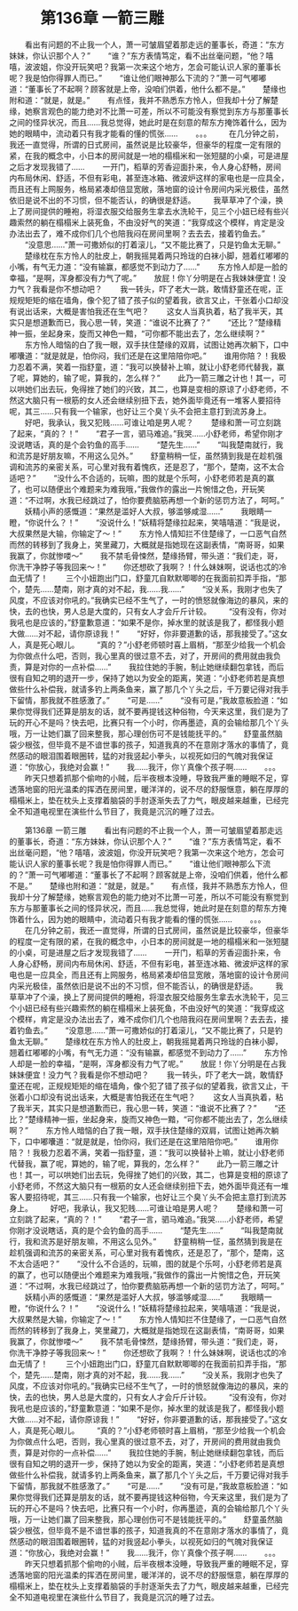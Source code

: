 # 　　第136章 一箭三雕
　　看出有问题的不止我一个人，萧一可皱眉望着那走远的董事长，奇道：“东方妹妹，你认识那个人？”
　　“谁？”东方表情笃定，看不出丝毫问题，“他？嘻嘻，波波姐，你没开玩笑吧？我第一次来这个地方，怎会可能认识人家的董事长呢？我是怕你得罪人而已。”
　　“谁让他们眼神那么下流的？”萧一可气嘟嘟道：“董事长了不起啊？顾客就是上帝，没咱们供着，他什么都不是。”
　　楚缘也附和道：“就是，就是。”
　　有点怪，我并不熟悉东方怜人，但我却十分了解楚缘，她察言观色的能力绝对不比萧一可差，所以不可能没有察觉到东方与那董事长之间的怪异状况，而且……我总觉得，她此时是在刻意的帮东方掩饰着什么，因为她的眼睛中，流动着只有我才能看的懂的慌张……
　　。。。
　　在几分钟之前，我还一直觉得，所谓的日式房间，虽然说是比较豪华，但豪华的程度一定有限的紧，在我的概念中，小日本的房间就是一地的榻榻米和一张短腿的小桌，可是进屋之后才发现我错了……
　　一开门，稻草的芳香迎面扑来，令人身心舒畅，房间内布局休闲、舒适，不但有彩电，甚至连冰箱、微波炉这样的家电也是一应具全，而且还有上网服务，格局紧凑却倍显宽敞，落地窗的设计令房间内采光极佳，虽然依旧是说不出的不习惯，但不能否认，的确很是舒适。
　　我草草冲了个澡，换上了房间提供的睡袍，将湿衣服交给服务生拿去水洗轮干，见三个小妞已经有些兴趣索然的躺在榻榻米上装死鱼，不由没好气的笑道：“我穿成这个模样，肯定是没办法出去了，难不成你们几个也陪我闷在房间里啊？去去去，接着钓鱼去。”
　　“没意思……”萧一可撒娇似的打着滚儿，“又不能比赛了，只是钓鱼太无聊。”
　　楚缘枕在东方怜人的肚皮上，朝我摇晃着两只玲珑的白袜小脚，翘着红嘟嘟的小嘴，有气无力道：“没有输赢，都感觉不到动力了……”
　　东方怜人却是一脸的幸福，“是啊，浑身都没有力气了呢。”
　　放屁！你丫分明是在占我妹妹便宜！没力气？我看是你不想动吧？
　　我一转头，吓了老大一跳，敢情舒童还在呢，正规规矩矩的缩在墙角，像个犯了错了孩子似的望着我，欲言又止，干张着小口却没有说出话来，大概是害怕我还在生气吧？
　　这女人当真执着，粘了我半天，其实只是想道歉而已，我心思一转，笑道：“谁说不比赛了？”
　　“还比？”楚缘精神一振，坐起身来，旋而又神色一黯，“可你都不能出去了，怎么继续啊？”
　　东方怜人暗恼的白了我一眼，双手扶住楚缘的双肩，试图让她再次躺下，口中嘟囔道：“就是就是，怕你闷，我们还是在这里陪陪你吧。”
　　谁用你陪？！我极力忍着不满，笑着一指舒童，道：“我可以换替补上嘛，就让小舒老师代替我，赢了呢，算她的，输了呢，算我的，怎么样？”
　　此乃一箭三雕之计也！其一，可以哄她们出去玩，免得挫了她们的兴致，其二，也算是变相的原谅了小舒老师，不然这大脑只有一根筋的女人还会继续别扭下去，她外面毕竟还有一堆客人要招待呢，其三……只有我一个输家，也好让三个臭丫头不会把主意打到流苏身上。
　　好吧，我承认，我又犯贱……可谁让咱是男人呢？
　　楚缘和萧一可立刻跳了起来，“真的？！”
　　“君子一言，驷马难追。”我哭……小舒老师，希望你刚才没说瞎话，真的是个会钓鱼的高手……
　　“楚先生……”
　　“叫我楚南就行，我和流苏是好朋友嘛，不用这么见外。”
　　舒童稍稍一怔，虽然猜到我是在趁机强调和流苏的亲密关系，可心里对我有着愧疚，还是忍了，“那个，楚南，这不太合适吧？”
　　“没什么不合适的，玩嘛，图的就是个乐呵，小舒老师若是真的赢了，也可以随便出个难题来为难我哦，”我做作的露出一片惋惜之色，开玩笑道：“不过啊，水我已经跳过了，怕你要费脑筋再想一个新的惩罚方法了，呵呵。”
　　妖精小声的感慨道：“果然是滥好人大叔，够滥够咸湿……”
　　我眼睛一瞪，“你说什么？！”
　　“没说什么！”妖精将楚缘拉起来，笑嘻嘻道：“我是说，大叔果然是大输，你输定了～！”
　　东方怜人情知拦不住楚缘了，一口恶气自然而然的转移到了我身上，笑里藏刀，大概就是指她现在这副表情，“南哥哥，如果我赢了，你就惨喽～”
　　我不禁毛骨悚然，楚缘扬臂，带头道：“我们走，哥，你洗干净脖子等我回来～！”
　　你还想砍了我啊？！什么妹妹啊，说话也忒的冷血无情了！
　　三个小妞跑出门口，舒童兀自默默唧唧的在我面前扣弄手指，“那个，楚先……楚南，刚才真的对不起，我……我……”
　　“没关系，我刚才也失了风度，不应该对你吼的。”我确实已经不生气了，一时的愤怒就像海边的暴风，来的快，去的也快，男人总是大度的，只有女人才会斤斤计较。
　　“没有没有，你对我吼也是应该的，”舒童歉意道：“如果不是你，掉水里的就该是我了，都怪我小题大做……对不起，请你原谅我！”
　　“好好，你非要道歉的话，那我接受了。”这女人，真是死心眼儿。
　　“真的？”小舒老师顿时喜上眉梢，“那至少给我一个机会为你做点什么吧，否则，我心里真的很过意不去，对了，开房间的费用就由我负责，算是对你的一点补偿……”
　　我拉住她的手腕，制止她继续翻包拿钱，而后很有自知之明的退开一步，保持了她以为安全的距离，笑道：“小舒老师若是真想做些什么补偿我，就请多钓上两条鱼来，赢了那几个丫头之后，千万要记得对我手下留情，那我就不胜感激了。”
　　“可是……”
　　“没有可是，”我故意板脸道：“如果你觉得我们还算是朋友的话，就不要再提钱这种俗物，今天来这里，我们是为了玩的开心不是吗？快去吧，比赛只有一个小时，你再墨迹，真的会输给那几个丫头哦，万一让她们赢了回来整我，那心理创伤可不是钱能抚平的。”
　　舒童虽然脑袋少根弦，但毕竟不是不谙世事的孩子，知道我真的不在意刚才落水的事情了，竟然感动的眼泪围着眼圈转，猛的对我竖起小拳头，以视死如归的气魄对我保证道：“你放心，我绝对会赢！”
　　我……我汗，你丫真像个孩子啊……
　　。。。
　　昨天只想着抓那个偷吻的小贼，后半夜根本没睡，导致我严重的睡眠不足，穿透落地窗的阳光温柔的挥洒在房间里，暖洋洋的，说不尽的舒服惬意，躺在厚厚的榻榻米上，垫在枕头上支撑着脑袋的手肘逐渐失去了力气，眼皮越来越重，已经完全不知道电视里在演些什么节目了，我竟是沉沉的睡了过去。

　　第136章 一箭三雕
　　看出有问题的不止我一个人，萧一可皱眉望着那走远的董事长，奇道：“东方妹妹，你认识那个人？”
　　“谁？”东方表情笃定，看不出丝毫问题，“他？嘻嘻，波波姐，你没开玩笑吧？我第一次来这个地方，怎会可能认识人家的董事长呢？我是怕你得罪人而已。”
　　“谁让他们眼神那么下流的？”萧一可气嘟嘟道：“董事长了不起啊？顾客就是上帝，没咱们供着，他什么都不是。”
　　楚缘也附和道：“就是，就是。”
　　有点怪，我并不熟悉东方怜人，但我却十分了解楚缘，她察言观色的能力绝对不比萧一可差，所以不可能没有察觉到东方与那董事长之间的怪异状况，而且……我总觉得，她此时是在刻意的帮东方掩饰着什么，因为她的眼睛中，流动着只有我才能看的懂的慌张……
　　。。。
　　在几分钟之前，我还一直觉得，所谓的日式房间，虽然说是比较豪华，但豪华的程度一定有限的紧，在我的概念中，小日本的房间就是一地的榻榻米和一张短腿的小桌，可是进屋之后才发现我错了……
　　一开门，稻草的芳香迎面扑来，令人身心舒畅，房间内布局休闲、舒适，不但有彩电，甚至连冰箱、微波炉这样的家电也是一应具全，而且还有上网服务，格局紧凑却倍显宽敞，落地窗的设计令房间内采光极佳，虽然依旧是说不出的不习惯，但不能否认，的确很是舒适。
　　我草草冲了个澡，换上了房间提供的睡袍，将湿衣服交给服务生拿去水洗轮干，见三个小妞已经有些兴趣索然的躺在榻榻米上装死鱼，不由没好气的笑道：“我穿成这个模样，肯定是没办法出去了，难不成你们几个也陪我闷在房间里啊？去去去，接着钓鱼去。”
　　“没意思……”萧一可撒娇似的打着滚儿，“又不能比赛了，只是钓鱼太无聊。”
　　楚缘枕在东方怜人的肚皮上，朝我摇晃着两只玲珑的白袜小脚，翘着红嘟嘟的小嘴，有气无力道：“没有输赢，都感觉不到动力了……”
　　东方怜人却是一脸的幸福，“是啊，浑身都没有力气了呢。”
　　放屁！你丫分明是在占我妹妹便宜！没力气？我看是你不想动吧？
　　我一转头，吓了老大一跳，敢情舒童还在呢，正规规矩矩的缩在墙角，像个犯了错了孩子似的望着我，欲言又止，干张着小口却没有说出话来，大概是害怕我还在生气吧？
　　这女人当真执着，粘了我半天，其实只是想道歉而已，我心思一转，笑道：“谁说不比赛了？”
　　“还比？”楚缘精神一振，坐起身来，旋而又神色一黯，“可你都不能出去了，怎么继续啊？”
　　东方怜人暗恼的白了我一眼，双手扶住楚缘的双肩，试图让她再次躺下，口中嘟囔道：“就是就是，怕你闷，我们还是在这里陪陪你吧。”
　　谁用你陪？！我极力忍着不满，笑着一指舒童，道：“我可以换替补上嘛，就让小舒老师代替我，赢了呢，算她的，输了呢，算我的，怎么样？”
　　此乃一箭三雕之计也！其一，可以哄她们出去玩，免得挫了她们的兴致，其二，也算是变相的原谅了小舒老师，不然这大脑只有一根筋的女人还会继续别扭下去，她外面毕竟还有一堆客人要招待呢，其三……只有我一个输家，也好让三个臭丫头不会把主意打到流苏身上。
　　好吧，我承认，我又犯贱……可谁让咱是男人呢？
　　楚缘和萧一可立刻跳了起来，“真的？！”
　　“君子一言，驷马难追。”我哭……小舒老师，希望你刚才没说瞎话，真的是个会钓鱼的高手……
　　“楚先生……”
　　“叫我楚南就行，我和流苏是好朋友嘛，不用这么见外。”
　　舒童稍稍一怔，虽然猜到我是在趁机强调和流苏的亲密关系，可心里对我有着愧疚，还是忍了，“那个，楚南，这不太合适吧？”
　　“没什么不合适的，玩嘛，图的就是个乐呵，小舒老师若是真的赢了，也可以随便出个难题来为难我哦，”我做作的露出一片惋惜之色，开玩笑道：“不过啊，水我已经跳过了，怕你要费脑筋再想一个新的惩罚方法了，呵呵。”
　　妖精小声的感慨道：“果然是滥好人大叔，够滥够咸湿……”
　　我眼睛一瞪，“你说什么？！”
　　“没说什么！”妖精将楚缘拉起来，笑嘻嘻道：“我是说，大叔果然是大输，你输定了～！”
　　东方怜人情知拦不住楚缘了，一口恶气自然而然的转移到了我身上，笑里藏刀，大概就是指她现在这副表情，“南哥哥，如果我赢了，你就惨喽～”
　　我不禁毛骨悚然，楚缘扬臂，带头道：“我们走，哥，你洗干净脖子等我回来～！”
　　你还想砍了我啊？！什么妹妹啊，说话也忒的冷血无情了！
　　三个小妞跑出门口，舒童兀自默默唧唧的在我面前扣弄手指，“那个，楚先……楚南，刚才真的对不起，我……我……”
　　“没关系，我刚才也失了风度，不应该对你吼的。”我确实已经不生气了，一时的愤怒就像海边的暴风，来的快，去的也快，男人总是大度的，只有女人才会斤斤计较。
　　“没有没有，你对我吼也是应该的，”舒童歉意道：“如果不是你，掉水里的就该是我了，都怪我小题大做……对不起，请你原谅我！”
　　“好好，你非要道歉的话，那我接受了。”这女人，真是死心眼儿。
　　“真的？”小舒老师顿时喜上眉梢，“那至少给我一个机会为你做点什么吧，否则，我心里真的很过意不去，对了，开房间的费用就由我负责，算是对你的一点补偿……”
　　我拉住她的手腕，制止她继续翻包拿钱，而后很有自知之明的退开一步，保持了她以为安全的距离，笑道：“小舒老师若是真想做些什么补偿我，就请多钓上两条鱼来，赢了那几个丫头之后，千万要记得对我手下留情，那我就不胜感激了。”
　　“可是……”
　　“没有可是，”我故意板脸道：“如果你觉得我们还算是朋友的话，就不要再提钱这种俗物，今天来这里，我们是为了玩的开心不是吗？快去吧，比赛只有一个小时，你再墨迹，真的会输给那几个丫头哦，万一让她们赢了回来整我，那心理创伤可不是钱能抚平的。”
　　舒童虽然脑袋少根弦，但毕竟不是不谙世事的孩子，知道我真的不在意刚才落水的事情了，竟然感动的眼泪围着眼圈转，猛的对我竖起小拳头，以视死如归的气魄对我保证道：“你放心，我绝对会赢！”
　　我……我汗，你丫真像个孩子啊……
　　。。。
　　昨天只想着抓那个偷吻的小贼，后半夜根本没睡，导致我严重的睡眠不足，穿透落地窗的阳光温柔的挥洒在房间里，暖洋洋的，说不尽的舒服惬意，躺在厚厚的榻榻米上，垫在枕头上支撑着脑袋的手肘逐渐失去了力气，眼皮越来越重，已经完全不知道电视里在演些什么节目了，我竟是沉沉的睡了过去。
